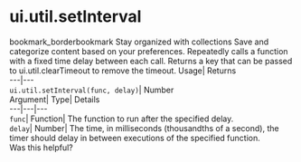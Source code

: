  
#  ui.util.setInterval
bookmark_borderbookmark Stay organized with collections  Save and categorize content based on your preferences.
Repeatedly calls a function with a fixed time delay between each call. 
Returns a key that can be passed to ui.util.clearTimeout to remove the timeout.
Usage| Returns  
---|---  
`ui.util.setInterval(func, delay)`| Number  
Argument| Type| Details  
---|---|---  
`func`| Function| The function to run after the specified delay.  
`delay`| Number| The time, in milliseconds (thousandths of a second), the timer should delay in between executions of the specified function.  
Was this helpful?
